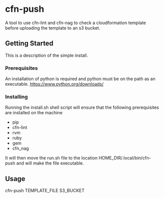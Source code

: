 # cfn-push

A tool to use cfn-lint and cfn-nag to check a cloudformation template before uploading the template to an s3 bucket. 

## Getting Started

This is a description of the simple install.

### Prerequisites

An installation of python is required and python must be on the path as an executable. https://www.python.org/downloads/

### Installing

Running the install.sh shell script will ensure that the following prerequisites are installed on the machine

- pip
- cfn-lint
- rvm
- ruby
- gem
- cfn_nag

It will then move the run.sh file to the location HOME_DIR/.local/bin/cfn-push and will make the file executable.

## Usage

cfn-push TEMPLATE_FILE S3_BUCKET
